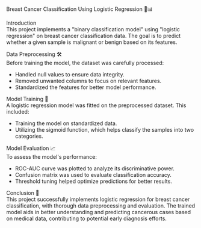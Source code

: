 Breast Cancer Classification Using Logistic Regression 🧬📊  

Introduction  
This project implements a "binary classification model" using "logistic regression" on breast cancer classification data. The goal is to predict whether a given sample is malignant or benign based on its features.  

Data Preprocessing 🛠️  
Before training the model, the dataset was carefully processed:  
- Handled null values to ensure data integrity.  
- Removed unwanted columns to focus on relevant features.  
- Standardized the features for better model performance.  

Model Training 🎯  
A logistic regression model was fitted on the preprocessed dataset. This included:  
- Training the model on standardized data.  
- Utilizing the sigmoid function, which helps classify the samples into two categories.  

Model Evaluation 📈  
To assess the model's performance:  
- ROC-AUC curve was plotted to analyze its discriminative power.  
- Confusion matrix was used to evaluate classification accuracy.  
- Threshold tuning helped optimize predictions for better results.  

Conclusion 🚀  
This project successfully implements logistic regression for breast cancer classification, with thorough data preprocessing and evaluation. The trained model aids in better understanding and predicting cancerous cases based on medical data, contributing to potential early diagnosis efforts.  


